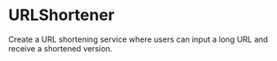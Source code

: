 # URLShortener
Create a URL shortening service where users can input a long URL and receive a shortened version.
